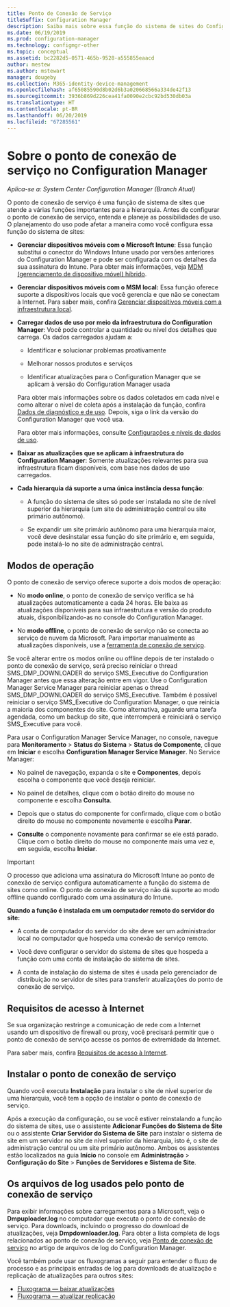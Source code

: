 ```yaml
---
title: Ponto de Conexão de Serviço
titleSuffix: Configuration Manager
description: Saiba mais sobre essa função do sistema de sites do Configuration Manager, bem como entenda e planeje seus diversos usos.
ms.date: 06/19/2019
ms.prod: configuration-manager
ms.technology: configmgr-other
ms.topic: conceptual
ms.assetid: bc2282d5-0571-465b-9528-a555855eaacd
author: mestew
ms.author: mstewart
manager: dougeby
ms.collection: M365-identity-device-management
ms.openlocfilehash: af65085590d8b02d6b3a020668566a334de42f13
ms.sourcegitcommit: 3936b869d226cea41fa0090e2cbc92bd530db03a
ms.translationtype: HT
ms.contentlocale: pt-BR
ms.lasthandoff: 06/20/2019
ms.locfileid: "67285561"
---
```

# <a name="about-the-service-connection-point-in-configuration-manager"></a>Sobre o ponto de conexão de serviço no Configuration Manager

*Aplica-se a: System Center Configuration Manager (Branch Atual)*

O ponto de conexão de serviço é uma função de sistema de sites que atende a várias funções importantes para a hierarquia. Antes de configurar o ponto de conexão de serviço, entenda e planeje as possibilidades de uso. O planejamento do uso pode afetar a maneira como você configura essa função do sistema de sites:  

- **Gerenciar dispositivos móveis com o Microsoft Intune**: Essa função substitui o conector do Windows Intune usado por versões anteriores do Configuration Manager e pode ser configurada com os detalhes da sua assinatura do Intune. Para obter mais informações, veja [MDM (gerenciamento de dispositivo móvel) híbrido](/sccm/mdm/understand/hybrid-mobile-device-management).  

- **Gerenciar dispositivos móveis com o MSM local:** Essa função oferece suporte a dispositivos locais que você gerencia e que não se conectam à Internet. Para saber mais, confira [Gerenciar dispositivos móveis com a infraestrutura local](/sccm/mdm/understand/manage-mobile-devices-with-on-premises-infrastructure).  

- **Carregar dados de uso por meio da infraestrutura do Configuration Manager**: Você pode controlar a quantidade ou nível dos detalhes que carrega. Os dados carregados ajudam a:  

    - Identificar e solucionar problemas proativamente  

    - Melhorar nossos produtos e serviços  

    - Identificar atualizações para o Configuration Manager que se aplicam à versão do Configuration Manager usada  

    Para obter mais informações sobre os dados coletados em cada nível e como alterar o nível de coleta após a instalação da função, confira [Dados de diagnóstico e de uso](/sccm/core/plan-design/diagnostics/diagnostics-and-usage-data). Depois, siga o link da versão do Configuration Manager que você usa.  

    Para obter mais informações, consulte [Configurações e níveis de dados de uso](/sccm/core/servers/deploy/install/setup-reference#bkmk_usage).  

- **Baixar as atualizações que se aplicam à infraestrutura do Configuration Manager**: Somente atualizações relevantes para sua infraestrutura ficam disponíveis, com base nos dados de uso carregados.  

- **Cada hierarquia dá suporte a uma única instância dessa função**:  

    - A função do sistema de sites só pode ser instalada no site de nível superior da hierarquia (um site de administração central ou site primário autônomo).  

    - Se expandir um site primário autônomo para uma hierarquia maior, você deve desinstalar essa função do site primário e, em seguida, pode instalá-lo no site de administração central.  


##  <a name="bkmk_modes"></a> Modos de operação  
O ponto de conexão de serviço oferece suporte a dois modos de operação:  

- No **modo online**, o ponto de conexão de serviço verifica se há atualizações automaticamente a cada 24 horas. Ele baixa as atualizações disponíveis para sua infraestrutura e versão do produto atuais, disponibilizando-as no console do Configuration Manager.  

- No **modo offline**, o ponto de conexão de serviço não se conecta ao serviço de nuvem da Microsoft. Para importar manualmente as atualizações disponíveis, use a [ferramenta de conexão de serviço](/sccm/core/servers/manage/use-the-service-connection-tool).  

Se você alterar entre os modos online ou offline depois de ter instalado o ponto de conexão de serviço, será preciso reiniciar o thread SMS_DMP_DOWNLOADER do serviço SMS_Executive do Configuration Manager antes que essa alteração entre em vigor. Use o Configuration Manager Service Manager para reiniciar apenas o thread SMS_DMP_DOWNLOADER do serviço SMS_Executive. Também é possível reiniciar o serviço SMS_Executive do Configuration Manager, o que reinicia a maioria dos componentes do site. Como alternativa, aguarde uma tarefa agendada, como um backup do site, que interromperá e reiniciará o serviço SMS_Executive para você.  

Para usar o Configuration Manager Service Manager, no console, navegue para **Monitoramento** > **Status do Sistema** > **Status do Componente**, clique em **Iniciar** e escolha **Configuration Manager Service Manager**. No Service Manager:  

- No painel de navegação, expanda o site e **Componentes**, depois escolha o componente que você deseja reiniciar.  

- No painel de detalhes, clique com o botão direito do mouse no componente e escolha **Consulta**.  

- Depois que o status do componente for confirmado, clique com o botão direito do mouse no componente novamente e escolha **Parar**.  

- **Consulte** o componente novamente para confirmar se ele está parado. Clique com o botão direito do mouse no componente mais uma vez e, em seguida, escolha **Iniciar**.  

> [!IMPORTANT]  
> O processo que adiciona uma assinatura do Microsoft Intune ao ponto de conexão de serviço configura automaticamente a função do sistema de sites como online. O ponto de conexão de serviço não dá suporte ao modo offline quando configurado com uma assinatura do Intune.  

**Quando a função é instalada em um computador remoto do servidor do site:**  

- A conta de computador do servidor do site deve ser um administrador local no computador que hospeda uma conexão de serviço remoto.

- Você deve configurar o servidor do sistema de sites que hospeda a função com uma conta de instalação do sistema de sites.  

- A conta de instalação do sistema de sites é usada pelo gerenciador de distribuição no servidor de sites para transferir atualizações do ponto de conexão de serviço.


## <a name="bkmk_urls"></a> Requisitos de acesso à Internet  

Se sua organização restringe a comunicação de rede com a Internet usando um dispositivo de firewall ou proxy, você precisará permitir que o ponto de conexão de serviço acesse os pontos de extremidade da Internet.

Para saber mais, confira [Requisitos de acesso à Internet](/sccm/core/plan-design/network/internet-endpoints#bkmk_scp).


## <a name="install-the-service-connection-point"></a>Instalar o ponto de conexão de serviço
Quando você executa **Instalação** para instalar o site de nível superior de uma hierarquia, você tem a opção de instalar o ponto de conexão de serviço.

Após a execução da configuração, ou se você estiver reinstalando a função do sistema de sites, use o assistente **Adicionar Funções do Sistema de Site** ou o assistente **Criar Servidor do Sistema de Site** para instalar o sistema de site em um servidor no site de nível superior da hierarquia, isto é, o site de administração central ou um site primário autônomo. Ambos os assistentes estão localizados na guia **Início** no console em **Administração** > **Configuração do Site** > **Funções de Servidores e Sistema de Site**.



## <a name="log-files-used-by-the-service-connection-point"></a>Os arquivos de log usados pelo ponto de conexão de serviço
Para exibir informações sobre carregamentos para a Microsoft, veja o **Dmpuploader.log** no computador que executa o ponto de conexão de serviço.  Para downloads, incluindo o progresso do download de atualizações, veja **Dmpdownloader.log**. Para obter a lista completa de logs relacionados ao ponto de conexão de serviço, veja [Ponto de conexão de serviço](/sccm/core/plan-design/hierarchy/log-files#BKMK_WITLog) no artigo de arquivos de log do Configuration Manager.

Você também pode usar os fluxogramas a seguir para entender o fluxo de processo e as principais entradas de log para downloads de atualização e replicação de atualizações para outros sites:
- [Fluxograma — baixar atualizações](/sccm/core/servers/manage/download-updates-flowchart)
- [Fluxograma — atualizar replicação](/sccm/core/servers/manage/update-replication-flowchart)
